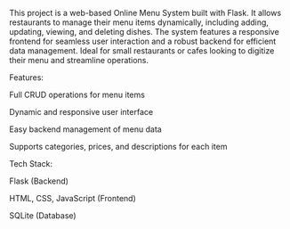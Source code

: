This project is a web-based Online Menu System built with Flask. It allows restaurants to manage their menu items dynamically, including adding, updating, viewing, and deleting dishes. The system features a responsive frontend for seamless user interaction and a robust backend for efficient data management. Ideal for small restaurants or cafes looking to digitize their menu and streamline operations.

Features:

Full CRUD operations for menu items

Dynamic and responsive user interface

Easy backend management of menu data

Supports categories, prices, and descriptions for each item

Tech Stack:

Flask (Backend)

HTML, CSS, JavaScript (Frontend)

SQLite (Database)
